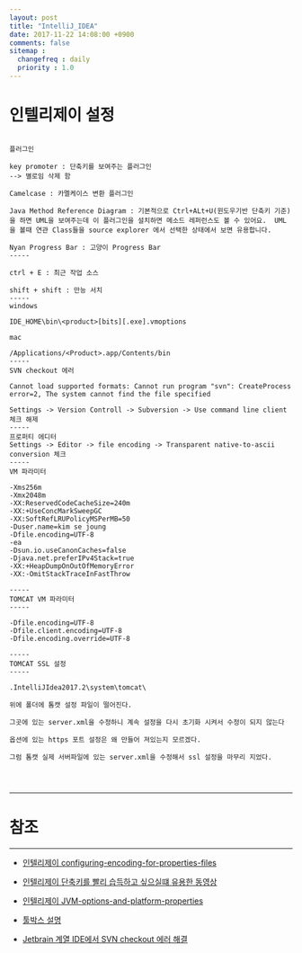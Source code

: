 ```yaml
---
layout: post
title: "IntelliJ_IDEA"
date: 2017-11-22 14:08:00 +0900
comments: false
sitemap :
  changefreq : daily
  priority : 1.0
---
```


# 인텔리제이 설정

```

플러그인

key promoter : 단축키를 보여주는 플러그인
--> 별로임 삭제 함

Camelcase : 카멜케이스 변환 플러그인

Java Method Reference Diagram : 기본적으로 Ctrl+ALt+U(윈도우기반 단축키 기준)을 하면 UML을 보여주는데 이 플러그인을 설치하면 메소드 레퍼런스도 볼 수 있어요.  UML을 볼때 연관 Class들을 source explorer 에서 선택한 상태에서 보면 유용합니다.

Nyan Progress Bar : 고양이 Progress Bar 
-----

ctrl + E : 최근 작업 소스

shift + shift : 만능 서치
-----
windows

IDE_HOME\bin\<product>[bits][.exe].vmoptions

mac 

/Applications/<Product>.app/Contents/bin
-----
SVN checkout 에러

Cannot load supported formats: Cannot run program "svn": CreateProcess error=2, The system cannot find the file specified

Settings -> Version Controll -> Subversion -> Use command line client 체크 해제
-----
프로퍼티 에디터 
Settings -> Editor -> file encoding -> Transparent native-to-ascii conversion 체크
-----
VM 파라미터

-Xms256m
-Xmx2048m
-XX:ReservedCodeCacheSize=240m
-XX:+UseConcMarkSweepGC
-XX:SoftRefLRUPolicyMSPerMB=50
-Duser.name=kim se joung
-Dfile.encoding=UTF-8
-ea
-Dsun.io.useCanonCaches=false
-Djava.net.preferIPv4Stack=true
-XX:+HeapDumpOnOutOfMemoryError
-XX:-OmitStackTraceInFastThrow

-----
TOMCAT VM 파라미터
-----

-Dfile.encoding=UTF-8
-Dfile.client.encoding=UTF-8
-Dfile.encoding.override=UTF-8

-----
TOMCAT SSL 설정
-----

.IntelliJIdea2017.2\system\tomcat\

위에 폴더에 톰캣 설정 파일이 떨어진다.

그곳에 있는 server.xml을 수정하니 계속 설정을 다시 초기화 시켜서 수정이 되지 않는다

옵션에 있는 https 포트 설정은 왜 만들어 져있는지 모르겠다.

그럼 톰캣 실제 서버파일에 있는 server.xml을 수정해서 ssl 설정을 마무리 지었다.




```
-----
# 참조 
-----

* [인텔리제이 configuring-encoding-for-properties-files](https://www.jetbrains.com/help/idea/configuring-encoding-for-properties-files.html)

* [인텔리제이 단축키를 빨리 습득하고 싶으실떄 유용한 동영상](https://www.youtube.com/watch?v=eq3KiAH4IBI)
 
* [인텔리제이 JVM-options-and-platform-properties](https://intellij-support.jetbrains.com/hc/en-us/articles/206544869-Configuring-JVM-options-and-platform-properties)

* [툴박스 설명](https://blog.jetbrains.com/blog/2016/05/25/introducing-jetbrains-toolbox-app/)

* [Jetbrain 계열 IDE에서 SVN checkout 에러 해결](http://chomman.github.io/blog/tool/subversion/intellij-subversion-checkout-error/)

